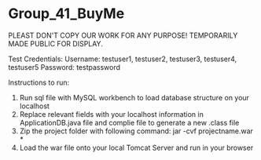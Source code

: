 # Group_41_BuyMe
PLEAST DON'T COPY OUR WORK FOR ANY PURPOSE! TEMPORARILY MADE PUBLIC FOR DISPLAY.

Test Credentials:
  Username: testuser1, testuser2, testuser3, testuser4, testuser5
  Password: testpassword
  
Instructions to run:
1. Run sql file with MySQL workbench to load database structure on your localhost
2. Replace relevant fields with your localhost information in ApplicationDB.java file and complie file to generate a new .class file
3. Zip the project folder with following command: jar -cvf projectname.war *
4. Load the war file onto your local Tomcat Server and run in your browser
